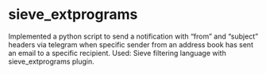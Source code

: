 # sieve_extprograms
Implemented a python script to send a notification with “from” and “subject” headers via telegram when specific sender from an address book has sent an email to a specific recipient. Used: Sieve filtering language with sieve_extprograms plugin.
